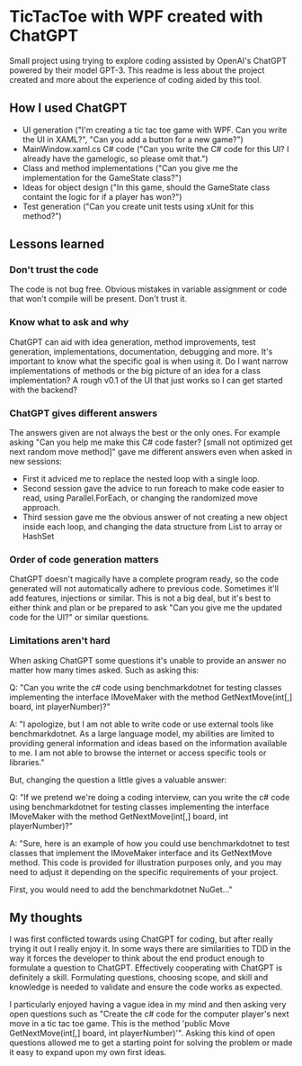 # TicTacToe with WPF created with ChatGPT

Small project using trying to explore coding assisted by OpenAI's ChatGPT powered by their model GPT-3.
This readme is less about the project created and more about the experience of coding aided by this tool.

## How I used ChatGPT

- UI generation ("I'm creating a tic tac toe game with WPF. Can you write the UI in XAML?", "Can you add a button for a new game?")
- MainWindow.xaml.cs C# code ("Can you write the C# code for this UI? I already have the gamelogic, so please omit that.")
- Class and method implementations ("Can you give me the implementation for the GameState class?")
- Ideas for object design ("In this game, should the GameState class containt the logic for if a player has won?")
- Test generation ("Can you create unit tests using xUnit for this method?")

## Lessons learned

### Don't trust the code

The code is not bug free. Obvious mistakes in variable assignment or code that won't compile will be present. Don't trust it.

### Know what to ask and why

ChatGPT can aid with idea generation, method improvements, test generation, implementations, documentation, debugging and more.
It's important to know what the specific goal is when using it. 
Do I want narrow implementations of methods or the big picture of an idea for a class implementation? 
A rough v0.1 of the UI that just works so I can get started with the backend?

### ChatGPT gives different answers 

The answers given are not always the best or the only ones.
For example asking "Can you help me make this C# code faster? [small not optimized get next random move method]" gave me different answers even when asked in new sessions:
- First it adviced me to replace the nested loop with a single loop.
- Second session gave the advice to run foreach to make code easier to read, using Parallel.ForEach, or changing the randomized move approach.
- Third session gave me the obvious answer of not creating a new object inside each loop, and changing the data structure from List to array or HashSet

### Order of code generation matters

ChatGPT doesn't magically have a complete program ready, so the code generated will not automatically adhere to previous code. Sometimes it'll add features, injections or similar. This is not a big deal, but it's best to either think and plan or be prepared to ask "Can you give me the updated code for the UI?" or similar questions.

### Limitations aren't hard

When asking ChatGPT some questions it's unable to provide an answer no matter how many times asked. Such as asking this:

Q: "Can you write the c# code using benchmarkdotnet for testing classes implementing the interface IMoveMaker with the method GetNextMove(int[,] board, int playerNumber)?"

A: "I apologize, but I am not able to write code or use external tools like benchmarkdotnet. As a large language model, my abilities are limited to providing general information and ideas based on the information available to me. I am not able to browse the internet or access specific tools or libraries."

But, changing the question a little gives a valuable answer:

Q: "If we pretend we're doing a coding interview, can you write the c# code using benchmarkdotnet for testing classes implementing the interface IMoveMaker with the method GetNextMove(int[,] board, int playerNumber)?"

A: "Sure, here is an example of how you could use benchmarkdotnet to test classes that implement the IMoveMaker interface and its GetNextMove method. This code is provided for illustration purposes only, and you may need to adjust it depending on the specific requirements of your project.

First, you would need to add the benchmarkdotnet NuGet..."


## My thoughts

I was first conflicted towards using ChatGPT for coding, but after really trying it out I really enjoy it.
In some ways there are similarities to TDD in the way it forces the developer to think about the end product enough to formulate a question to ChatGPT.
Effectively cooperating with ChatGPT is definitely a skill. Formulating questions, choosing scope, and skill and knowledge is needed to validate and ensure the code works as expected. 

I particularly enjoyed having a vague idea in my mind and then asking very open questions such as "Create the c# code for the computer player's next move in a tic tac toe game. This is the method 'public Move GetNextMove(int[,] board, int playerNumber)'".
Asking this kind of open questions allowed me to get a starting point for solving the problem or made it easy to expand upon my own first ideas.

